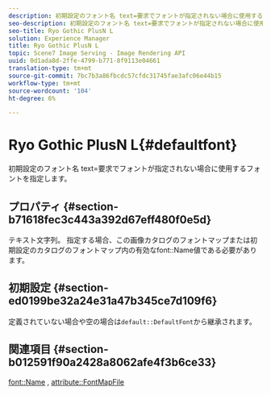 ```yaml
---
description: 初期設定のフォント名 text=要求でフォントが指定されない場合に使用するフォントを指定します。
seo-description: 初期設定のフォント名 text=要求でフォントが指定されない場合に使用するフォントを指定します。
seo-title: Ryo Gothic PlusN L
solution: Experience Manager
title: Ryo Gothic PlusN L
topic: Scene7 Image Serving - Image Rendering API
uuid: 0d1ada8d-2ffe-4799-b771-8f9113e04661
translation-type: tm+mt
source-git-commit: 7bc7b3a86fbcdc57cfdc31745fae3afc06e44b15
workflow-type: tm+mt
source-wordcount: '104'
ht-degree: 6%

---
```



# Ryo Gothic PlusN L{#defaultfont}

初期設定のフォント名 text=要求でフォントが指定されない場合に使用するフォントを指定します。

## プロパティ {#section-b71618fec3c443a392d67eff480f0e5d}

テキスト文字列。 指定する場合、この画像カタログのフォントマップまたは初期設定のカタログのフォントマップ内の有効なfont::Name値である必要があります。

## 初期設定 {#section-ed0199be32a24e31a47b345ce7d109f6}

定義されていない場合や空の場合は`default::DefaultFont`から継承されます。

## 関連項目 {#section-b012591f90a2428a8062afe4f3b6ce33}

[font::Name](../../../../../is-api/image-catalog/image-serving-api-ref/c-image-catalog-reference/c-font-map-reference/r-name-font.md#reference-c55889877dc54aabb60734dcde86ee76) ,  [attribute::FontMapFile](../../../../../is-api/image-catalog/image-serving-api-ref/c-image-catalog-reference/c-attributes-reference/r-fontmapfile.md#reference-22e077d4595b45b6a6e549b8499ecb76)

